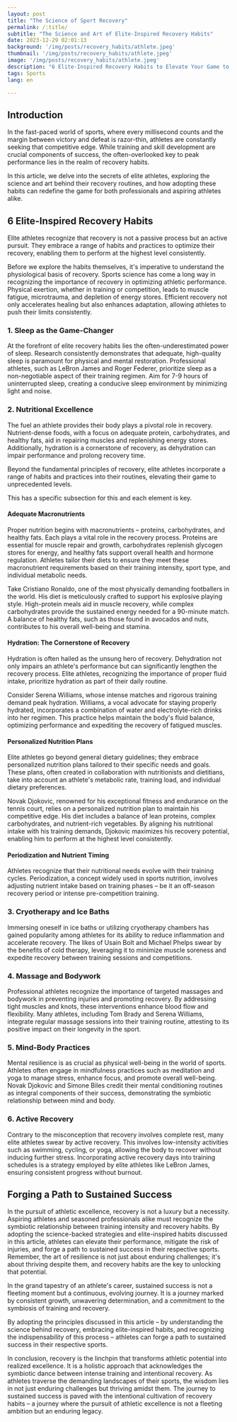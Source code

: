 ```yaml
---
layout: post 
title: "The Science of Sport Recovery"
permalink: /:title/ 
subtitle: "The Science and Art of Elite-Inspired Recovery Habits"
date: 2023-12-29 02:01:13 
background: '/img/posts/recovery_habits/athlete.jpeg'
thumbnail: '/img/posts/recovery_habits/athlete.jpeg'
image: '/img/posts/recovery_habits/athlete.jpeg'
description: "6 Elite-Inspired Recovery Habits to Elevate Your Game to the Next Level"
tags: Sports
lang: en

---
```



## Introduction

In the fast-paced world of sports, where every millisecond counts and the margin between victory and defeat is razor-thin, athletes are constantly seeking that competitive edge. While training and skill development are crucial components of success, the often-overlooked key to peak performance lies in the realm of recovery habits. 

In this article, we delve into the secrets of elite athletes, exploring the science and art behind their recovery routines, and how adopting these habits can redefine the game for both professionals and aspiring athletes alike.

## 6 Elite-Inspired Recovery Habits

Elite athletes recognize that recovery is not a passive process but an active pursuit. They embrace a range of habits and practices to optimize their recovery, enabling them to perform at the highest level consistently.

Before we explore the habits themselves, it's imperative to understand the physiological basis of recovery. Sports science has come a long way in recognizing the importance of recovery in optimizing athletic performance. Physical exertion, whether in training or competition, leads to muscle fatigue, microtrauma, and depletion of energy stores. Efficient recovery not only accelerates healing but also enhances adaptation, allowing athletes to push their limits consistently.

### 1. Sleep as the Game-Changer

At the forefront of elite recovery habits lies the often-underestimated power of sleep. Research consistently demonstrates that adequate, high-quality sleep is paramount for physical and mental restoration. Professional athletes, such as LeBron James and Roger Federer, prioritize sleep as a non-negotiable aspect of their training regimen. Aim for 7-9 hours of uninterrupted sleep, creating a conducive sleep environment by minimizing light and noise.

### 2. Nutritional Excellence

The fuel an athlete provides their body plays a pivotal role in recovery. Nutrient-dense foods, with a focus on adequate protein, carbohydrates, and healthy fats, aid in repairing muscles and replenishing energy stores. Additionally, hydration is a cornerstone of recovery, as dehydration can impair performance and prolong recovery time.

Beyond the fundamental principles of recovery, elite athletes incorporate a range of habits and practices into their routines, elevating their game to unprecedented levels.

This has a specific subsection for this and each element is key.

#### Adequate Macronutrients

Proper nutrition begins with macronutrients – proteins, carbohydrates, and healthy fats. Each plays a vital role in the recovery process. Proteins are essential for muscle repair and growth, carbohydrates replenish glycogen stores for energy, and healthy fats support overall health and hormone regulation. Athletes tailor their diets to ensure they meet these macronutrient requirements based on their training intensity, sport type, and individual metabolic needs.

Take Cristiano Ronaldo, one of the most physically demanding footballers in the world. His diet is meticulously crafted to support his explosive playing style. High-protein meals aid in muscle recovery, while complex carbohydrates provide the sustained energy needed for a 90-minute match. A balance of healthy fats, such as those found in avocados and nuts, contributes to his overall well-being and stamina.

#### Hydration: The Cornerstone of Recovery

Hydration is often hailed as the unsung hero of recovery. Dehydration not only impairs an athlete's performance but can significantly lengthen the recovery process. Elite athletes, recognizing the importance of proper fluid intake, prioritize hydration as part of their daily routine.

Consider Serena Williams, whose intense matches and rigorous training demand peak hydration. Williams, a vocal advocate for staying properly hydrated, incorporates a combination of water and electrolyte-rich drinks into her regimen. This practice helps maintain the body's fluid balance, optimizing performance and expediting the recovery of fatigued muscles.

#### Personalized Nutrition Plans

Elite athletes go beyond general dietary guidelines; they embrace personalized nutrition plans tailored to their specific needs and goals. These plans, often created in collaboration with nutritionists and dietitians, take into account an athlete's metabolic rate, training load, and individual dietary preferences.

Novak Djokovic, renowned for his exceptional fitness and endurance on the tennis court, relies on a personalized nutrition plan to maintain his competitive edge. His diet includes a balance of lean proteins, complex carbohydrates, and nutrient-rich vegetables. By aligning his nutritional intake with his training demands, Djokovic maximizes his recovery potential, enabling him to perform at the highest level consistently.

#### Periodization and Nutrient Timing

Athletes recognize that their nutritional needs evolve with their training cycles. Periodization, a concept widely used in sports nutrition, involves adjusting nutrient intake based on training phases – be it an off-season recovery period or intense pre-competition training.

### 3. Cryotherapy and Ice Baths

Immersing oneself in ice baths or utilizing cryotherapy chambers has gained popularity among athletes for its ability to reduce inflammation and accelerate recovery. The likes of Usain Bolt and Michael Phelps swear by the benefits of cold therapy, leveraging it to minimize muscle soreness and expedite recovery between training sessions and competitions.

### 4. Massage and Bodywork

Professional athletes recognize the importance of targeted massages and bodywork in preventing injuries and promoting recovery. By addressing tight muscles and knots, these interventions enhance blood flow and flexibility. Many athletes, including Tom Brady and Serena Williams, integrate regular massage sessions into their training routine, attesting to its positive impact on their longevity in the sport.

### 5. Mind-Body Practices

Mental resilience is as crucial as physical well-being in the world of sports. Athletes often engage in mindfulness practices such as meditation and yoga to manage stress, enhance focus, and promote overall well-being. Novak Djokovic and Simone Biles credit their mental conditioning routines as integral components of their success, demonstrating the symbiotic relationship between mind and body.

### 6. Active Recovery 

Contrary to the misconception that recovery involves complete rest, many elite athletes swear by active recovery. This involves low-intensity activities such as swimming, cycling, or yoga, allowing the body to recover without inducing further stress. Incorporating active recovery days into training schedules is a strategy employed by elite athletes like LeBron James, ensuring consistent progress without burnout.

## Forging a Path to Sustained Success

In the pursuit of athletic excellence, recovery is not a luxury but a necessity. Aspiring athletes and seasoned professionals alike must recognize the symbiotic relationship between training intensity and recovery habits. By adopting the science-backed strategies and elite-inspired habits discussed in this article, athletes can elevate their performance, mitigate the risk of injuries, and forge a path to sustained success in their respective sports. Remember, the art of resilience is not just about enduring challenges; it's about thriving despite them, and recovery habits are the key to unlocking that potential.

In the grand tapestry of an athlete's career, sustained success is not a fleeting moment but a continuous, evolving journey. It is a journey marked by consistent growth, unwavering determination, and a commitment to the symbiosis of training and recovery.

By adopting the principles discussed in this article – by understanding the science behind recovery, embracing elite-inspired habits, and recognizing the indispensability of this process – athletes can forge a path to sustained success in their respective sports.

In conclusion, recovery is the linchpin that transforms athletic potential into realized excellence. It is a holistic approach that acknowledges the symbiotic dance between intense training and intentional recovery. As athletes traverse the demanding landscapes of their sports, the wisdom lies in not just enduring challenges but thriving amidst them. The journey to sustained success is paved with the intentional cultivation of recovery habits – a journey where the pursuit of athletic excellence is not a fleeting ambition but an enduring legacy.